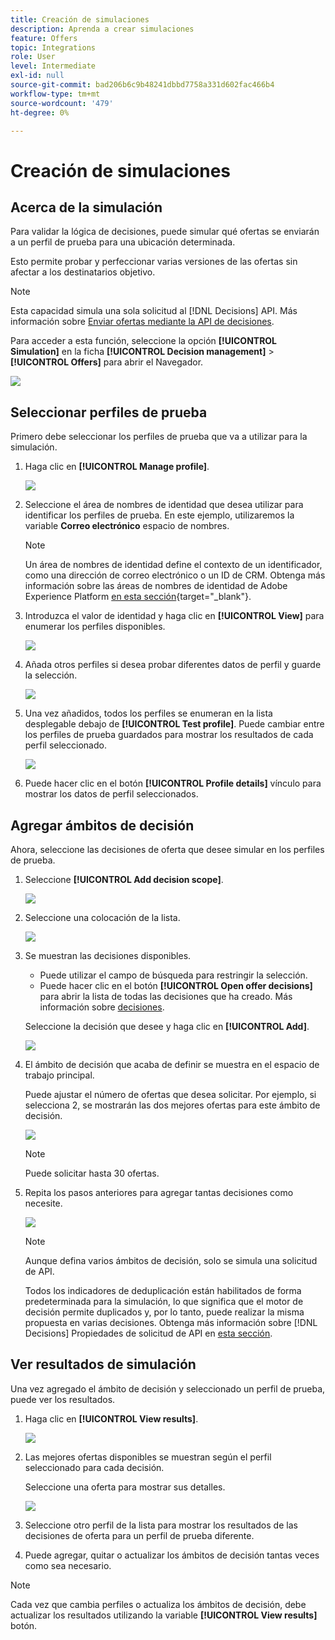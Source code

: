 ```yaml
---
title: Creación de simulaciones
description: Aprenda a crear simulaciones
feature: Offers
topic: Integrations
role: User
level: Intermediate
exl-id: null
source-git-commit: bad206b6c9b48241dbbd7758a331d602fac466b4
workflow-type: tm+mt
source-wordcount: '479'
ht-degree: 0%

---
```



# Creación de simulaciones

## Acerca de la simulación

Para validar la lógica de decisiones, puede simular qué ofertas se enviarán a un perfil de prueba para una ubicación determinada.

<!--Simulation allows you to view the results of offer decisions as a selected profile.-->

Esto permite probar y perfeccionar varias versiones de las ofertas sin afectar a los destinatarios objetivo.

>[!NOTE]
>
>Esta capacidad simula una sola solicitud al [!DNL Decisions] API. Más información sobre [Enviar ofertas mediante la API de decisiones](../api-reference/decisions-api/deliver-offers.md).

Para acceder a esta función, seleccione la opción **[!UICONTROL Simulation]** en la ficha **[!UICONTROL Decision management]** > **[!UICONTROL Offers]** para abrir el Navegador.

![](../../assets/offers_simulation-tab.png)

<!--
➡️ [Discover this feature in video](#video)
-->

## Seleccionar perfiles de prueba

Primero debe seleccionar los perfiles de prueba que va a utilizar para la simulación.

1. Haga clic en **[!UICONTROL Manage profile]**.

   ![](../../assets/offers_simulation-manage-profile.png)

1. Seleccione el área de nombres de identidad que desea utilizar para identificar los perfiles de prueba. En este ejemplo, utilizaremos la variable **Correo electrónico** espacio de nombres.

   >[!NOTE]
   >
   >Un área de nombres de identidad define el contexto de un identificador, como una dirección de correo electrónico o un ID de CRM. Obtenga más información sobre las áreas de nombres de identidad de Adobe Experience Platform [en esta sección](../../get-started-identity.md){target=&quot;_blank&quot;}.

1. Introduzca el valor de identidad y haga clic en **[!UICONTROL View]** para enumerar los perfiles disponibles.

   ![](../../assets/offers_simulation-add-profile.png)

1. Añada otros perfiles si desea probar diferentes datos de perfil y guarde la selección.

   ![](../../assets/offers_simulation-save-profiles.png)

1. Una vez añadidos, todos los perfiles se enumeran en la lista desplegable debajo de **[!UICONTROL Test profile]**. Puede cambiar entre los perfiles de prueba guardados para mostrar los resultados de cada perfil seleccionado.

   ![](../../assets/offers_simulation-saved-profiles.png)

1. Puede hacer clic en el botón **[!UICONTROL Profile details]** vínculo para mostrar los datos de perfil seleccionados.

<!--Learn more on [selecting test profiles](preview.md#select-test-profiles)-->

## Agregar ámbitos de decisión

Ahora, seleccione las decisiones de oferta que desee simular en los perfiles de prueba.

1. Seleccione **[!UICONTROL Add decision scope]**.

   ![](../../assets/offers_simulation-add-decision.png)

1. Seleccione una colocación de la lista.

   ![](../../assets/offers_simulation-add-decision-scope.png)

1. Se muestran las decisiones disponibles.

   * Puede utilizar el campo de búsqueda para restringir la selección.
   * Puede hacer clic en el botón **[!UICONTROL Open offer decisions]** para abrir la lista de todas las decisiones que ha creado. Más información sobre [decisiones](create-offer-activities.md).

   Seleccione la decisión que desee y haga clic en **[!UICONTROL Add]**.

   ![](../../assets/offers_simulation-add-decision-scope-add.png)

1. El ámbito de decisión que acaba de definir se muestra en el espacio de trabajo principal.

   Puede ajustar el número de ofertas que desea solicitar. Por ejemplo, si selecciona 2, se mostrarán las dos mejores ofertas para este ámbito de decisión.

   ![](../../assets/offers_simulation-request-offer.png)

   >[!NOTE]
   >
   >Puede solicitar hasta 30 ofertas.

1. Repita los pasos anteriores para agregar tantas decisiones como necesite.

   ![](../../assets/offers_simulation-add-more-decisions.png)

   >[!NOTE]
   >
   >Aunque defina varios ámbitos de decisión, solo se simula una solicitud de API.
   >
   >Todos los indicadores de deduplicación están habilitados de forma predeterminada para la simulación, lo que significa que el motor de decisión permite duplicados y, por lo tanto, puede realizar la misma propuesta en varias decisiones. Obtenga más información sobre [!DNL Decisions] Propiedades de solicitud de API en [esta sección](../api-reference/decisions-api/deliver-offers.md).

## Ver resultados de simulación

Una vez agregado el ámbito de decisión y seleccionado un perfil de prueba, puede ver los resultados.

1. Haga clic en **[!UICONTROL View results]**.

   ![](../../assets/offers_simulation-view-results.png)

1. Las mejores ofertas disponibles se muestran según el perfil seleccionado para cada decisión.

   Seleccione una oferta para mostrar sus detalles.

   ![](../../assets/offers_simulation-offer-details.png)

1. Seleccione otro perfil de la lista para mostrar los resultados de las decisiones de oferta para un perfil de prueba diferente.

1. Puede agregar, quitar o actualizar los ámbitos de decisión tantas veces como sea necesario.

>[!NOTE]
>
>Cada vez que cambia perfiles o actualiza los ámbitos de decisión, debe actualizar los resultados utilizando la variable **[!UICONTROL View results]** botón.

<!--Questions

* Is it recommended to first select profiles or first add decision scopes?
* What does Request offer changes?
* Nothing displays when I click View results? Can't see any score...
* What's the typical example? i.e. how many decisions do you select, and how do you compare scores?
* What do you learn from simulation? i.e. if I selected 2 decisions and I compare the scores, which one is better or should I use for my customers?
* Is there a way to create relevant test profiles?
* Error on Profile details link.
* Is there a tutorial planned to be released?
* Why still a big red frame when no profile is found?

## Tutorial video {#video}

>[!NOTE]
>
>This video applies to the Offer Decisioning application service built on Adobe Experience Platform. However, it provides generic guidance to use Offer in the context of Journey Optimizer.

>[!VIDEO](https://video.tv.adobe.com/v/329606?quality=12)
-->